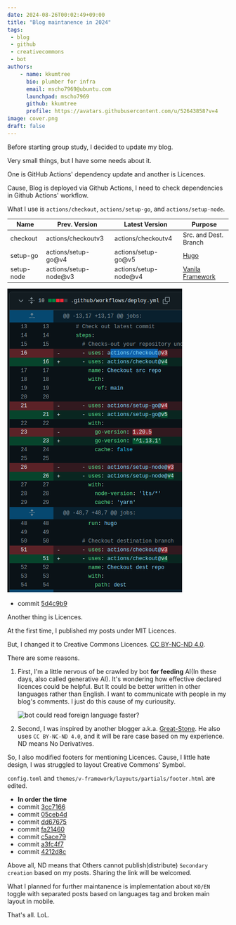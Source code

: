 ```yaml
---
date: 2024-08-26T00:02:49+09:00
title: "Blog maintanence in 2024"
tags:
 - blog  
 - github  
 - creativecommons  
 - bot  
authors:
    - name: kkumtree
      bio: plumber for infra
      email: mscho7969@ubuntu.com
      launchpad: mscho7969
      github: kkumtree
      profile: https://avatars.githubusercontent.com/u/52643858?v=4 
image: cover.png
draft: false
---
```


Before starting group study, I decided to update my blog.  

Very small things, but I have some needs about it.  

One is GitHub Actions' dependency update and another is Licences.  

Cause, Blog is deployed via Github Actions, I need to check dependencies in Github Actions' workflow.  

What I use is `actions/checkout`, `actions/setup-go`, and `actions/setup-node`.  

| Name | Prev. Version | Latest Version | Purpose |  
| ---- | ------------- | -------------- | ------- |
| checkout | actions/checkoutv3 | actions/checkoutv4 | Src. and Dest. Branch |
| setup-go | actions/setup-go@v4 | actions/setup-go@v5 | [Hugo](https://gohugo.io/) |
| setup-node | actions/setup-node@v3 | actions/setup-node@v4 | [Vanila Framework](https://vanillaframework.io/) |  

![github_actions](images/github_actions.png)  

- commit [5d4c9b9](https://github.com/kkumtree/blog.minseong.xyz/commit/5d4c9b9a59830a2346199f68c6e91e30e0cca92d)  

Another thing is Licences.  

At the first time, I published my posts under MIT Licences.  

But, I changed it to Creative Commons Licences. [CC BY-NC-ND 4.0](https://creativecommons.org/licenses/by-nc-nd/4.0/).  

There are some reasons.  

1. First, I'm a little nervous of be crawled by bot **for feeding** AI(In these days, also called generative AI). It's wondering how effective declared licences could be helpful. But It could be better written in other languages rather than English. I want to communicate with people in my blog's comments. I just do this cause of my curiousity.  

    ![bot could read foreign language faster?](images/read_foreign_language.png)  

2. Second, I was inspired by another blogger a.k.a. [Great-Stone](https://docmoa.github.io/). He also uses `CC BY-NC-ND 4.0`, and it will be rare case based on my experience. ND means No Derivatives.  

So, I also modified footers for mentioning Licences. Cause, I little hate design, I was struggled to layout Creative Commons' Symbol.  

`config.toml` and `themes/v-framework/layouts/partials/footer.html` are edited.

- **In order the time**  
- commit [3cc7166](https://github.com/kkumtree/blog.minseong.xyz/commit/3cc7166d332101867bd98895bf4769728aaca01b)  
- commit [05ceb4d](https://github.com/kkumtree/blog.minseong.xyz/commit/05ceb4d0d228da34be7511e4a17869375fcdc6ce)  
- commit [dd67675](https://github.com/kkumtree/blog.minseong.xyz/commit/dd67675eec7a0b6b6576b7202dd57d05fc2b30c9)  
- commit [fa21460](https://github.com/kkumtree/blog.minseong.xyz/commit/fa21460e6e81c12d17492ac5d8a3ee448d5d7d97)  
- commit [c5ace79](https://github.com/kkumtree/blog.minseong.xyz/commit/c5ace79231a0fd168a482767ee1432b3260f4165)  
- commit [a3fc4f7](https://github.com/kkumtree/blog.minseong.xyz/commit/a3fc4f73d5ec662b4100d0e41505df5aff8b1164)  
- commit [4212d8c](https://github.com/kkumtree/blog.minseong.xyz/commit/4212d8c3ca8976b1598660420d53eecd6d9cc6ba)  

Above all, ND means that Others cannot publish(distribute) `Secondary creation` based on my posts. Sharing the link will be welcomed.  

What I planned for further maintanence is implementation about `KO/EN` toggle with separated posts based on languages tag and broken main layout in mobile.  

That's all. LoL.  
